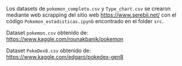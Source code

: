 Los datasets de `pokemon_completo.csv` y `Type_chart.csv` se crearon mediante web scrapping del sitio web https://www.serebii.net/ con el código `Pokemon_estadisticas.ipynb` encontrado en el folder `src`.

Dataset `pokemon.csv` obtenido de: https://www.kaggle.com/rounakbanik/pokemon

Dataset `PokeDex8.csv` obtenido de: https://www.kaggle.com/edgaro/pokedex-gen8

